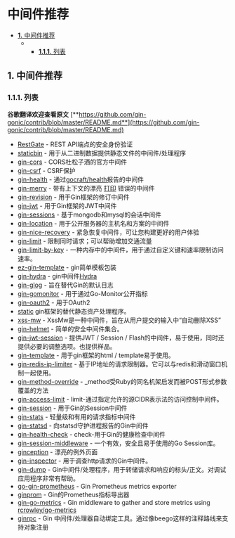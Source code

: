 # 中间件推荐

* [**1.** 中间件推荐](zhong-jian-jian-tui-jian.md#中间件推荐)
  * * [**1.1.1.** 列表](zhong-jian-jian-tui-jian.md#列表)

## 1. 中间件推荐 <a id="&#x4E2D;&#x95F4;&#x4EF6;&#x63A8;&#x8350;"></a>

### 1.1.1. 列表 <a id="&#x5217;&#x8868;"></a>

**谷歌翻译欢迎查看原文** [**https://github.com/gin-gonic/contrib/blob/master/README.md**](https://github.com/gin-gonic/contrib/blob/master/README.md)

* [RestGate](https://github.com/pjebs/restgate) - REST API端点的安全身份验证
* [staticbin](https://github.com/olebedev/staticbin) - 用于从二进制数据提供静态文件的中间件/处理程序
* [gin-cors](https://github.com/gin-contrib/cors) - CORS杜松子酒的官方中间件
* [gin-csrf](https://github.com/utrack/gin-csrf) - CSRF保护
* [gin-health](https://github.com/utrack/gin-health) - 通过[gocraft/health](https://github.com/gocraft/health)报告的中间件
* [gin-merry](https://github.com/utrack/gin-merry) - 带有上下文的漂亮 [打印](https://github.com/ansel1/merry) 错误的中间件
* [gin-revision](https://github.com/appleboy/gin-revision-middleware) - 用于Gin框架的修订中间件
* [gin-jwt](https://github.com/appleboy/gin-jwt) - 用于Gin框架的JWT中间件
* [gin-sessions](https://github.com/kimiazhu/ginweb-contrib/tree/master/sessions) - 基于mongodb和mysql的会话中间件
* [gin-location](https://github.com/drone/gin-location) - 用于公开服务器的主机名和方案的中间件
* [gin-nice-recovery](https://github.com/ekyoung/gin-nice-recovery) - 紧急恢复中间件，可让您构建更好的用户体验
* [gin-limit](https://github.com/aviddiviner/gin-limit) - 限制同时请求；可以帮助增加交通流量
* [gin-limit-by-key](https://github.com/yangxikun/gin-limit-by-key) - 一种内存中的中间件，用于通过自定义键和速率限制访问速率。
* [ez-gin-template](https://github.com/michelloworld/ez-gin-template) - gin简单模板包装
* [gin-hydra](https://github.com/janekolszak/gin-hydra) - gin中间件[Hydra](https://github.com/ory-am/hydra)
* [gin-glog](https://github.com/zalando/gin-glog) - 旨在替代Gin的默认日志
* [gin-gomonitor](https://github.com/zalando/gin-gomonitor) - 用于通过Go-Monitor公开指标
* [gin-oauth2](https://github.com/zalando/gin-oauth2) - 用于OAuth2
* [static](https://github.com/hyperboloide/static) gin框架的替代静态资产处理程序。
* [xss-mw](https://github.com/dvwright/xss-mw) - XssMw是一种中间件，旨在从用户提交的输入中“自动删除XSS”
* [gin-helmet](https://github.com/danielkov/gin-helmet) - 简单的安全中间件集合。
* [gin-jwt-session](https://github.com/ScottHuangZL/gin-jwt-session) - 提供JWT / Session / Flash的中间件，易于使用，同时还提供必要的调整选项。也提供样品。
* [gin-template](https://github.com/foolin/gin-template) - 用于gin框架的html / template易于使用。
* [gin-redis-ip-limiter](https://github.com/Salvatore-Giordano/gin-redis-ip-limiter) - 基于IP地址的请求限制器。它可以与redis和滑动窗口机制一起使用。
* [gin-method-override](https://github.com/bu/gin-method-override) - \_method受Ruby的同名机架启发而被POST形式参数覆盖的方法
* [gin-access-limit](https://github.com/bu/gin-access-limit) - limit-通过指定允许的源CIDR表示法的访问控制中间件。
* [gin-session](https://github.com/go-session/gin-session) - 用于Gin的Session中间件
* [gin-stats](https://github.com/semihalev/gin-stats) - 轻量级和有用的请求指标中间件
* [gin-statsd](https://github.com/amalfra/gin-statsd) - 向statsd守护进程报告的Gin中间件
* [gin-health-check](https://github.com/RaMin0/gin-health-check) - check-用于Gin的健康检查中间件
* [gin-session-middleware](https://github.com/go-session/gin-session) - 一个有效，安全且易于使用的Go Session库。
* [ginception](https://github.com/kubastick/ginception) - 漂亮的例外页面
* [gin-inspector](https://github.com/fatihkahveci/gin-inspector) - 用于调查http请求的Gin中间件。
* [gin-dump](https://github.com/tpkeeper/gin-dump) - Gin中间件/处理程序，用于转储请求和响应的标头/正文。对调试应用程序非常有帮助。
* [go-gin-prometheus](https://github.com/zsais/go-gin-prometheus) - Gin Prometheus metrics exporter
* [ginprom](https://github.com/chenjiandongx/ginprom) - Gin的Prometheus指标导出器
* [gin-go-metrics](https://github.com/bmc-toolbox/gin-go-metrics) - Gin middleware to gather and store metrics using [rcrowley/go-metrics](https://github.com/rcrowley/go-metrics)
* [ginrpc](https://github.com/xxjwxc/ginrpc) - Gin 中间件/处理器自动绑定工具。通过像beego这样的注释路线来支持对象注册

